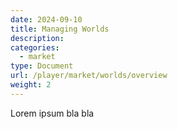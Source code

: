 ```yaml
---
date: 2024-09-10
title: Managing Worlds
description:
categories:
  - market
type: Document
url: /player/market/worlds/overview
weight: 2
---
```


Lorem ipsum bla bla
